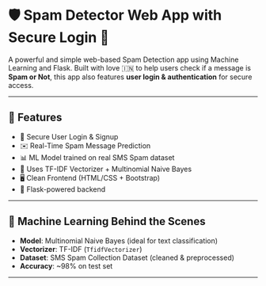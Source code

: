 # 🛡️ Spam Detector Web App with Secure Login 🔐

A powerful and simple web-based Spam Detection app using Machine Learning and Flask. Built with love 🇮🇳 to help users check if a message is **Spam or Not**, this app also features **user login & authentication** for secure access.

---

## 🚀 Features

- 🔑 Secure User Login & Signup
- ✉️ Real-Time Spam Message Prediction
- 📊 ML Model trained on real SMS Spam dataset
- 🧠 Uses TF-IDF Vectorizer + Multinomial Naive Bayes
- 🖥️ Clean Frontend (HTML/CSS + Bootstrap)
- 🐍 Flask-powered backend

---

## 🧠 Machine Learning Behind the Scenes

- **Model**: Multinomial Naive Bayes (ideal for text classification)
- **Vectorizer**: TF-IDF (`TfidfVectorizer`)
- **Dataset**: SMS Spam Collection Dataset (cleaned & preprocessed)
- **Accuracy**: ~98% on test set

---
